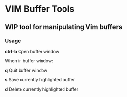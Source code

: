 # VIM Buffer Tools

## WIP tool for manipulating Vim buffers

### Usage

**ctrl-b** Open buffer window

When in buffer window:

**q** Quit buffer window

**s** Save currently highlighted buffer

**d** Delete currently highlighted buffer

